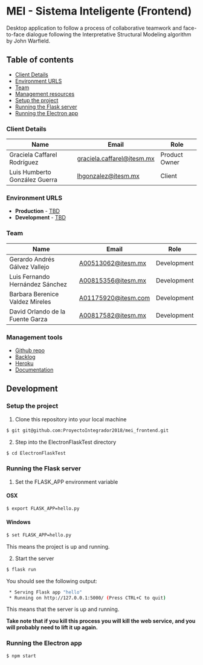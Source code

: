 # MEI - Sistema Inteligente (Frontend)

Desktop application to follow a process of collaborative teamwork and face-to-face dialogue following the Interpretative Structural Modeling algorithm by John Warfield.

## Table of contents

* [Client Details](#client-details)
* [Environment URLS](#environment-urls)
* [Team](#team)
* [Management resources](#management-tools)
* [Setup the project](#setup-the-project)
* [Running the Flask server](#running-the-flask-server)
* [Running the Electron app](#running-the-electron-app)


### Client Details

| Name               | Email             | Role |
| ------------------ | ----------------- | ---- |
| Graciela Caffarel Rodríguez | graciela.caffarel@itesm.mx | Product Owner |
| Luis Humberto González Guerra | lhgonzalez@itesm.mx | Client |


### Environment URLS

* **Production** - [TBD](TBD)
* **Development** - [TBD](TBD)

### Team

| Name           | Email             | Role        |
| -------------- | ----------------- | ----------- |
| Gerardo Andrés Gálvez Vallejo | A00513062@itesm.mx | Development |
| Luis Fernando Hernández Sánchez | A00815356@itesm.mx | Development |
| Barbara Berenice Valdez Mireles | A01175920@itesm.com | Development |
| David Orlando de la Fuente Garza | A00817582@itesm.mx | Development |

### Management tools

* [Github repo](https://github.com/ProyectoIntegrador2018/mei_frontend)
* [Backlog](https://github.com/ProyectoIntegrador2018/mei_frontend/projects/1)
* [Heroku](https://crowdfront-staging.herokuapp.com/)
* [Documentation](https://drive.google.com/open?id=16-13j8v9uVM7V9z2Gq5vwgKBxlPyn1k9)

## Development

### Setup the project

1. Clone this repository into your local machine

```bash
$ git git@github.com:ProyectoIntegrador2018/mei_frontend.git
```

2. Step into the ElectronFlaskTest directory
```bash
$ cd ElectronFlaskTest
```

### Running the Flask server

1. Set the FLASK_APP environment variable

#### OSX
```bash
$ export FLASK_APP=hello.py
```

#### Windows
```bash
$ set FLASK_APP=hello.py
```

This means the project is up and running.

2. Start the server
```bash
$ flask run
```

You should see the following output:
```bash
 * Serving Flask app "hello"
 * Running on http://127.0.0.1:5000/ (Press CTRL+C to quit)
```

This means that the server is up and running.

**Take note that if you kill this process you will kill the web service, and you will probably need to lift it up again.**

### Running the Electron app
```bash
$ npm start
```
